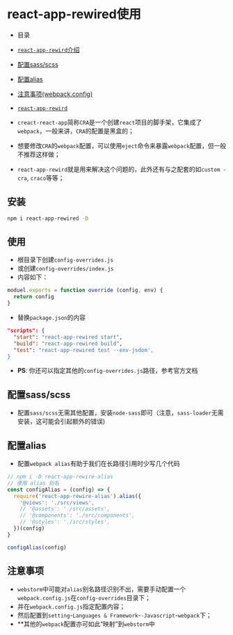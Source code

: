 # react-app-rewired使用

* 目录
* [`react-app-rewird`介绍](#安装)
* [配置sass/scss](#配置sass/scss)
* [配置alias](#配置alias)
* [注意事项(webpack.config)](#注意事项)


* [`react-app-rewird`](https://github.com/timarney/react-app-rewired/blob/master/README_zh.md)
* `creact-react-app`简称`CRA`是一个创建`react`项目的脚手架，它集成了`webpack`，一般来讲，`CRA`的配置是黑盒的；
* 想要修改`CRA`的`webpack`配置，可以使用`eject`命令来暴露`webpack`配置，但一般不推荐这样做；
* `react-app-rewird`就是用来解决这个问题的，此外还有与之配套的如`custom -cra`, `craco`等等；


## 安装

```bash
npm i react-app-rewired -D
```

## 使用

* 根目录下创建`config-overrides.js`
* 或创建`config-overrides/index.js`
* 内容如下：

```js
moduel.exports = function override (config, env) {
  return config
}
```

* 替换`package.json`的内容

```json
"scripts": {
  "start": "react-app-rewired start",
  "build": "react-app-rewired build",
  "test": "react-app-rewired test --env-jsdom',
}
```

* **PS**: 你还可以指定其他的`config-overrides.js`路径，参考官方文档


## 配置sass/scss

* 配置`sass/scss`无需其他配置，安装`node-sass`即可（注意，`sass-loader`无需安装，这可能会引起额外的错误)


## 配置alias

* 配置`webpack alias`有助于我们在长路径引用时少写几个代码

```js
// npm i -D react-app-rewire-alias
// 使用 alias 别名
const configAlias = (config) => {
  require('react-app-rewire-alias').alias({
    '@views': './src/views',
    // '@assets': './src/assets',
    // '@components': './src/components',
    // '@styles': './src/styles',
  })(config)
}

configAlias(config)
```




## 注意事项

* `webstorm`中可能对`alias`别名路径识别不出，需要手动配置一个`webpack.config.js`在`config-overrides`目录下；
* 并在`webpack.config.js`指定配置内容；
* 然后配置到`setting`-`Languages & Framework`-`-Javascript`-`webpack`下；
* **其他的`webpack`配置亦可如此“映射”到`webstorm`中
